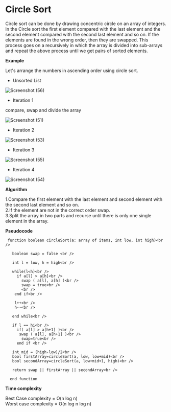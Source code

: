 # Circle Sort 

Circle sort can be done by drawing concentric circle on an array of integers. In the Circle sort the first element compared with the last element and the second element compared with the second last element and so on. If the elements are found in the wrong order, then they are swapped. This process goes on a recursively in which the  array is divided into sub-arrays and repeat the above process until we get pairs of sorted elements. 

 **Example**

Let's arrange the numbers in ascending order using circle sort.

- Unsorted List

![Screenshot (56)](https://user-images.githubusercontent.com/28682701/57585928-260db280-750c-11e9-84e7-dd6e9f5784eb.png)

- Iteration 1

 compare, swap and divide the array

![Screenshot (51)](https://user-images.githubusercontent.com/28682701/57585795-a3d0be80-750a-11e9-8db5-8369d9678538.png)

- Iteration 2

![Screenshot (53)](https://user-images.githubusercontent.com/28682701/57585844-28234180-750b-11e9-9835-e7541dc10d9e.png)

- Iteration 3

![Screenshot (55)](https://user-images.githubusercontent.com/28682701/57585917-024a6c80-750c-11e9-87f2-22f97c2d377d.png)

- Iteration 4

![Screenshot (54)](https://user-images.githubusercontent.com/28682701/57585886-a2ec5c80-750b-11e9-8b47-53a60440b2dc.png)

**Algorithm** 

1.Compare the first element with the last element and second element with the second last element and so on.<br />
2.If the element are not in the correct order swap.<br />
3.Split the array in two parts and recurse until there is only one single element in the array.

**Pseudocode**
```
 function boolean circleSort(a: array of items, int low, int high)<br />
  
   boolean swap = false <br />
   
   int l = low, h = high<br />
   
   while(l<h)<br />
     if a[l] > a[h]<br />
       swap ( a[l], a[h] )<br />
       swap = true<br />
       <br />
    end if<br />
    
    l++<br />
    h--<br />
    
   end while<br />
   
   if l == hi<br />
     if( a[l] > a[h+1] )<br />
      swap ( a[l], a[h+1] )<br />
       swap=true<br />
     end if <br />
     
   int mid = (high-low)/2<br />
   bool firstArray=circleSort(a, low, low+mid)<br />
   bool secondArray=circleSort(a, low+mid+1, high)<br />
   
   return swap || firstArray || secondArray<br />
   
  end function
```  
**Time complexity**

Best Case complexity =  O(n log n)<br />
Worst case complexity =  O(n log n log n)
